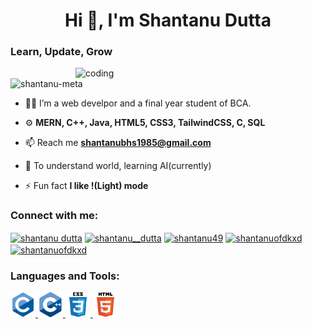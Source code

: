 <h1 align="center">Hi 👋, I'm Shantanu Dutta</h1>
<h3 align="center bold"> Learn, Update, Grow </h3>

<img align="right" alt="coding" width="400" src="https://user-images.githubusercontent.com/55389276/140866485-8fb1c876-9a8f-4d6a-98dc-08c4981eaf70.gif">
<p align="left"> <img src="https://komarev.com/ghpvc/?username=shantanu-meta&label=Profile%20views&color=0e75b6&style=flat" alt="shantanu-meta" /> </p>

- 👩‍💻 I’m a web develpor and a final year student of BCA.

- ⚙️ **MERN, C++, Java, HTML5, CSS3, TailwindCSS, C, SQL**
  
- 📫 Reach me **shantanubhs1985@gmail.com**

- 🤖 To understand world, learning AI(currently)

- ⚡ Fun fact **I like !(Light) mode**

<h3 align="left">Connect with me:</h3>
<p align="left">
<a href="www.linkedin.com/in/shantanu-dutta07" target="__blank"><img align="center" src="https://raw.githubusercontent.com/rahuldkjain/github-profile-readme-generator/master/src/images/icons/Social/linked-in-alt.svg" alt="shantanu dutta" height="30" width="40" /></a>
<a href="https://instagram.com/shantanu__dutta" target="__blank"><img align="center" src="https://raw.githubusercontent.com/rahuldkjain/github-profile-readme-generator/master/src/images/icons/Social/instagram.svg" alt="shantanu__dutta" height="30" width="40" /></a>
<a href="https://www.leetcode.com/shantanu49" target="__blank"><img align="center" src="https://raw.githubusercontent.com/rahuldkjain/github-profile-readme-generator/master/src/images/icons/Social/leet-code.svg" alt="shantanu49" height="30" width="40" /></a>
<a href="https://auth.geeksforgeeks.org/user/shantanuofdkxd" target="__blank"><img align="center" src="https://raw.githubusercontent.com/rahuldkjain/github-profile-readme-generator/master/src/images/icons/Social/geeks-for-geeks.svg" alt="shantanuofdkxd" height="30" width="40" /></a>
<a href="https://twitter.com/shan_dutt0" target="__blank"><img align="center" src="https://freelogopng.com/images/all_img/1690643591twitter-x-logo-png.png" alt="shantanuofdkxd" height="30" width="40" /></a>
</p>

<h3 align="left">Languages and Tools:</h3>
<p align="left"> <a href="https://www.cprogramming.com/" target="___blank" rel="noreferrer"> <img src="https://raw.githubusercontent.com/devicons/devicon/master/icons/c/c-original.svg" alt="c" width="40" height="40"/> </a> <a href="https://www.w3schools.com/cpp/" target="___blank" rel="noreferrer"> <img src="https://raw.githubusercontent.com/devicons/devicon/master/icons/cplusplus/cplusplus-original.svg" alt="cplusplus" width="40" height="40"/> </a> <a href="https://www.w3schools.com/css/" target="___blank" rel="noreferrer"> <img src="https://raw.githubusercontent.com/devicons/devicon/master/icons/css3/css3-original-wordmark.svg" alt="css3" width="40" height="40"/> </a> <a href="https://www.w3.org/html/" target="___blank" rel="noreferrer"> <img src="https://raw.githubusercontent.com/devicons/devicon/master/icons/html5/html5-original-wordmark.svg" alt="html5" width="40" height="40"/> </a> </p>


